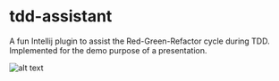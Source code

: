 # tdd-assistant
A fun Intellij plugin to assist the Red-Green-Refactor cycle during TDD. Implemented for the demo purpose of a presentation.

![alt text](https://i.imgur.com/nYEKjN0.gif)
